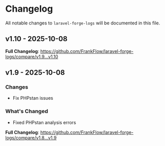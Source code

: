 # Changelog

All notable changes to `laravel-forge-logs` will be documented in this file.

## v1.10 - 2025-10-08

**Full Changelog**: https://github.com/FrankFlow/laravel-forge-logs/compare/v1.9...v1.10

## v1.9 - 2025-10-08

### Changes

- Fix PHPstan issues

### What's Changed

- Fixed PHPstan analysis errors

**Full Changelog**: https://github.com/FrankFlow/laravel-forge-logs/compare/v1.8...v1.9
